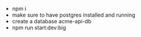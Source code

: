 - npm i
- make sure to have postgres installed and running
- create a database acme-api-db
- npm run start:dev:big 
